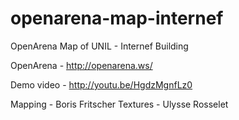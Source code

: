 openarena-map-internef
======================

OpenArena Map of UNIL - Internef Building

OpenArena - http://openarena.ws/

Demo video - http://youtu.be/HgdzMgnfLz0

Mapping - Boris Fritscher
Textures - Ulysse Rosselet